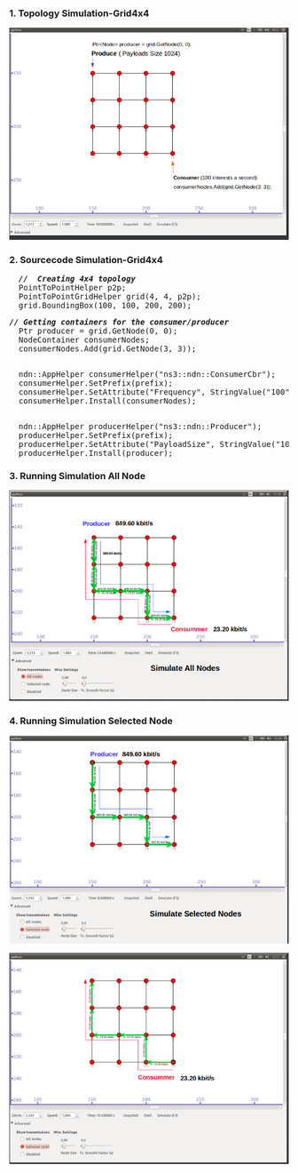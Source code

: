 ### 1. Topology Simulation-Grid4x4

![alt tag](https://github.com/syaifulahdan/ndndlearn/blob/master/SecenarioNDN-Grid/image/Screenshot%20from%202016-09-25%2021-02-11.png)


### 2. Sourcecode Simulation-Grid4x4

<pre>
  <i><b>//  Creating 4x4 topology </b></i>
  PointToPointHelper p2p;
  PointToPointGridHelper grid(4, 4, p2p);
  grid.BoundingBox(100, 100, 200, 200);
</pre>


<pre>
<i><b>// Getting containers for the consumer/producer</b></i>
  Ptr<Node> producer = grid.GetNode(0, 0);
  NodeContainer consumerNodes;
  consumerNodes.Add(grid.GetNode(3, 3));
</pre>


<pre>

  ndn::AppHelper consumerHelper("ns3::ndn::ConsumerCbr");
  consumerHelper.SetPrefix(prefix);
  consumerHelper.SetAttribute("Frequency", StringValue("100")); <i><b>// 100 interests a second</b></i>
  consumerHelper.Install(consumerNodes);

</pre>


<pre>
  ndn::AppHelper producerHelper("ns3::ndn::Producer");
  producerHelper.SetPrefix(prefix);
  producerHelper.SetAttribute("PayloadSize", StringValue("1024"));
  producerHelper.Install(producer);
</pre>


### 3. Running Simulation All Node

![alt tag](https://github.com/syaifulahdan/ndndlearn/blob/master/SecenarioNDN-Grid/image/Screenshot%20from%202016-09-25%2022-09-51.png)


### 4. Running Simulation Selected Node

![alt tag](https://github.com/syaifulahdan/ndndlearn/blob/master/SecenarioNDN-Grid/image/Screenshot%20from%202016-09-25%2023-08-26.png)

![alt tag](https://github.com/syaifulahdan/ndndlearn/blob/master/SecenarioNDN-Grid/image/Screenshot%20from%202016-09-25%2023-13-45.png)

